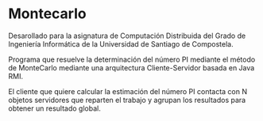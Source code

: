 # Montecarlo

Desarollado para la asignatura de Computación Distribuida del Grado de Ingeniería Informática de la Universidad de Santiago de Compostela.

Programa que resuelve la determinación del número PI mediante el método de MonteCarlo mediante una arquitectura Cliente-Servidor basada en Java RMI.

El cliente que quiere calcular la estimación del número PI contacta con N objetos servidores que reparten el trabajo y agrupan los resultados para obtener un resultado global.
